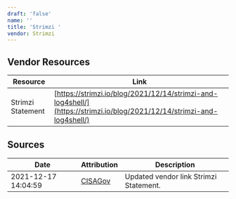 ```yaml
---
draft: 'false'
name: ''
title: 'Strimzi '
vendor: Strimzi
---
```


## Vendor Resources
| Resource | Link |
| --- | --- |
| Strimzi Statement | [https://strimzi.io/blog/2021/12/14/strimzi-and-log4shell/](https://strimzi.io/blog/2021/12/14/strimzi-and-log4shell/) |



## Sources
| Date | Attribution | Description |
| --- | --- | --- |
| 2021-12-17 14:04:59 | [CISAGov](https://raw.githubusercontent.com/cisagov/log4j-affected-db/develop/README.md) | Updated vendor link Strimzi Statement.  |
